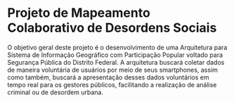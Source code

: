 # Projeto de Mapeamento Colaborativo de Desordens Sociais

O objetivo geral deste projeto é o desenvolvimento de uma Arquitetura para  Sistema de Informação Geográfico com Participação Popular voltado para Segurança Pública do Distrito Federal. A arquitetura buscará coletar dados de maneira voluntária de usuários por meio de seus smartphones, assim como também, buscará a apresentação desses dados voluntários em tempo real para os gestores públicos, facilitando a realização de análise criminal ou de desordem urbana.

